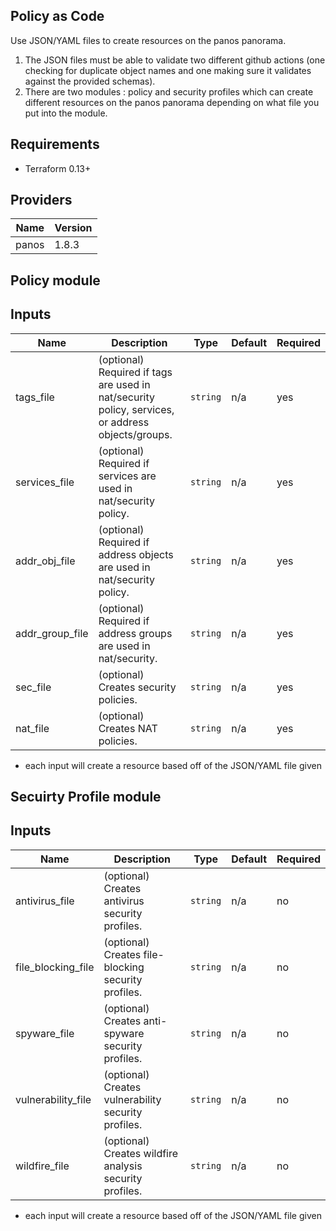 
Policy as Code
---
Use JSON/YAML files to create resources on the panos panorama.

1) The JSON files must be able to validate two different github actions (one checking for duplicate object names and one making sure it validates against the provided schemas).
2) There are two modules : policy and security profiles which can create different resources on the panos panorama depending on what file you put into the module.

Requirements
---
* Terraform 0.13+

Providers
---
Name | Version
-----|------
panos | 1.8.3

Policy module
---
Inputs
---
Name | Description | Type | Default | Required
-----|-----|-----|-----|-----
tags_file | (optional) Required if tags are used in nat/security policy, services, or address objects/groups. |`string`|n/a|yes
services_file | (optional) Required if services are used in nat/security policy. | `string` | n/a | yes
addr_obj_file | (optional) Required if address objects are used in nat/security policy.|`string`|n/a|yes
addr_group_file | (optional) Required if address groups are used in nat/security.|`string`|n/a|yes
sec_file | (optional) Creates security policies.|`string`|n/a|yes
nat_file | (optional) Creates NAT policies.|`string`|n/a|yes

* each input will create a resource based off of the JSON/YAML file given

Secuirty Profile module
---
Inputs
---
Name | Description | Type | Default | Required
-----|-----|-----|-----|-----
antivirus_file | (optional) Creates antivirus security profiles. |`string`|n/a|no
file_blocking_file | (optional) Creates file-blocking security profiles. | `string` | n/a | no
spyware_file | (optional) Creates anti-spyware security profiles. |`string`|n/a|no
vulnerability_file | (optional) Creates vulnerability security profiles. |`string`|n/a|no
wildfire_file | (optional) Creates wildfire analysis security profiles. |`string`|n/a|no

* each input will create a resource based off of the JSON/YAML file given

